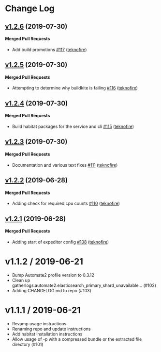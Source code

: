 # Change Log

<!-- latest_release 1.2.6 -->
## [v1.2.6](https://github.com/chef/gatherlogs-reporter/tree/v1.2.6) (2019-07-30)

#### Merged Pull Requests
- Add build promotions [#117](https://github.com/chef/gatherlogs-reporter/pull/117) ([teknofire](https://github.com/teknofire))
<!-- latest_release -->

## [v1.2.5](https://github.com/chef/gatherlogs-reporter/tree/v1.2.5) (2019-07-30)

#### Merged Pull Requests
- Attempting to determine why buildkite is failing [#116](https://github.com/chef/gatherlogs-reporter/pull/116) ([teknofire](https://github.com/teknofire))

## [v1.2.4](https://github.com/chef/gatherlogs-reporter/tree/v1.2.4) (2019-07-30)

#### Merged Pull Requests
- Build habitat packages for the service and cli [#115](https://github.com/chef/gatherlogs-reporter/pull/115) ([teknofire](https://github.com/teknofire))

## [v1.2.3](https://github.com/chef/gatherlogs-reporter/tree/v1.2.3) (2019-07-30)

#### Merged Pull Requests
- Documentation and various text fixes [#111](https://github.com/chef/gatherlogs-reporter/pull/111) ([teknofire](https://github.com/teknofire))

## [v1.2.2](https://github.com/chef/gatherlogs-reporter/tree/v1.2.2) (2019-06-28)

#### Merged Pull Requests
- Adding check for required cpu counts [#110](https://github.com/chef/gatherlogs-reporter/pull/110) ([teknofire](https://github.com/teknofire))

## [v1.2.1](https://github.com/chef/gatherlogs-reporter/tree/v1.2.1) (2019-06-28)

#### Merged Pull Requests
- Adding start of expeditor config [#108](https://github.com/chef/gatherlogs-reporter/pull/108) ([teknofire](https://github.com/teknofire))




v1.1.2 / 2019-06-21
===================

  * Bump Automate2 profile version to 0.3.12
  * Clean up gatherlogs.automate2.elasticsearch_primary_shard_unavailable… (#102)
  * Adding CHANGELOG.md to repo (#103)

v1.1.1 / 2019-06-21
==================

  * Revamp usage instructions
  * Renaming repo and update instructions
  * Add habitat installation instructions
  * Allow usage of -p with a compressed bundle or the extracted file directory (#101)
